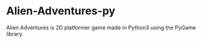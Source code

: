 # Alien-Adventures-py
Alien Adventures is 2D platformer game made in Python3 using the PyGame library.

